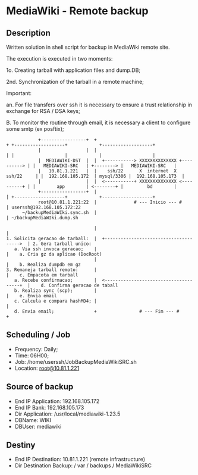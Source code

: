 # MediaWiki - Remote backup

## Description
Written solution in shell script for backup in MediaWiki remote site.

The execution is executed in two moments:

1o. Creating tarball with application files and dump.DB;

2nd. Synchronization of the tarball in a remote machine;

Important:

an. For file transfers over ssh it is necessary to ensure a trust relationship in exchange for RSA / DSA keys;

B. To monitor the routine through email, it is necessary a client to configure some smtp (ex posftix);


```
            +-----------------+  +                                            + +-------------------+            +-------------------+
            |                 |  |                                            | |                   |            |                   |
            |  MEDIAWIKI-DST  |  |  +-----------> XXXXXXXXXXXXXX +----------> | |   MEDIAWIKI-SRC   | +--------> |   MEDIAWIKI-SRC   |
            |   10.81.1.221   |  |    ssh/22      X  internet  X   ssh/22     | |  192.168.105.172  | mysql/3306 |  192.168.105.173  |
            |                 |  |  <-----------+ XXXXXXXXXXXXXX <----------+ | |        app        | <--------+ |         bd        |
            +-----------------+  |                                            | +-------------------+            +-------------------+
            root@10.81.1.221:22  |              # --- Inicio --- #            | userssh@192.168.105.172:22
      ~/backupMediaWIki.sync.sh  |                                            | ~/backupMediaWIki.dump.sh

                                 |                                            |
1. Solicita geracao de tarball:  |  +-------------------------------------->  | 2. Gera tarball unico:
   a. Via ssh invoca geracao;    |                                            |    a. Cria gz da aplicao (DocRoot)
                                 |                                            |    b. Realiza dumpdb em gz
3. Remaneja tarball remoto:      |                                            |    c. Empacota em tarball
   a. Recebe confirmacao;        |  <--------------------------------------+  |    d. Confirma geracao de taball
   b. Realiza sync (scp);        |                                            |    e. Envia email
   c. Calcula e compara hashMD4; |                                            |
   d. Envia email;               +                # --- Fim --- #             +

```
## Scheduling / Job

- Frequency: Daily;
- Time: 06H00;
- Job: /home/userssh/JobBackupMediaWikiSRC.sh
- Location: root@10.81.1.221

## Source of backup

- End IP Application: 192.168.105.172
- End IP Bank: 192.168.105.173
- Dir Application: /usr/local/mediawiki-1.23.5
- DBName: WIKI
- DBUser: mediawiki

## Destiny

- End IP Destination: 10.81.1.221 (remote infrastructure)
- Dir Destination Backup: / var / backups / MediaWikiSRC
